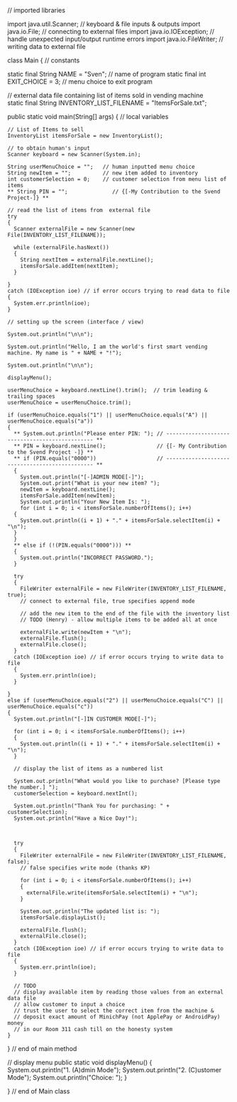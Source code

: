 // imported libraries

import java.util.Scanner;   // keyboard & file inputs & outputs
import java.io.File;        // connecting to external files
import java.io.IOException; // handle unexpected input/output runtime errors
import java.io.FileWriter;  // writing data to external file

class Main 
{
  // constants

  static final String NAME = "Sven";    // name of program 
  static final int EXIT_CHOICE = 3;     // menu choice to exit program

  // external data file containing list of items sold in vending machine    
  static final String INVENTORY_LIST_FILENAME = "ItemsForSale.txt";

  public static void main(String[] args)
  {
    // local variables

    // List of Items to sell
    InventoryList itemsForSale = new InventoryList();

    // to obtain human's input
    Scanner keyboard = new Scanner(System.in);  
  
    String userMenuChoice = "";   // human inputted menu choice
    String newItem = "";          // new item added to inventory
    int customerSelection = 0;    // customer selection from menu list of items
    ** String PIN = "";              // {[-My Contribution to the Svend Project-]} **

    // read the list of items from  external file
    try
    {
      Scanner externalFile = new Scanner(new File(INVENTORY_LIST_FILENAME));
      
      while (externalFile.hasNext())
      {
        String nextItem = externalFile.nextLine();
        itemsForSale.addItem(nextItem);
      }

    }
    catch (IOException ioe) // if error occurs trying to read data to file
    {
      System.err.println(ioe);
    }

    // setting up the screen (interface / view)

    System.out.println("\n\n");

    System.out.println("Hello, I am the world's first smart vending machine. My name is " + NAME + "!");

    System.out.println("\n\n");
    
    displayMenu();

    userMenuChoice = keyboard.nextLine().trim();  // trim leading & trailing spaces
    userMenuChoice = userMenuChoice.trim();

    if (userMenuChoice.equals("1") || userMenuChoice.equals("A") || userMenuChoice.equals("a"))
    {
      ** System.out.println("Please enter PIN: "); // ----------------------------------------------- **
      ** PIN = keyboard.nextLine();                // {[- My Contribution to the Svend Project -]} **
      ** if (PIN.equals("0000"))                   // ----------------------------------------------- **
      {
        System.out.println("[-]ADMIN MODE[-]");
        System.out.print("What is your new item? ");
        newItem = keyboard.nextLine();
        itemsForSale.addItem(newItem);
        System.out.println("Your New Item Is: ");
        for (int i = 0; i < itemsForSale.numberOfItems(); i++)
      {
        System.out.println((i + 1) + "." + itemsForSale.selectItem(i) + "\n");
      }
      }
      ** else if (!(PIN.equals("0000"))) **
      {
        System.out.println("INCORRECT PASSWORD.");
      }

      try
      { 
        FileWriter externalFile = new FileWriter(INVENTORY_LIST_FILENAME, true);  
        // connect to external file, true specifies append mode
        
        // add the new item to the end of the file with the inventory list
        // TODO (Henry) - allow multiple items to be added all at once

        externalFile.write(newItem + "\n");
        externalFile.flush();                      
        externalFile.close();                                    
      }                                                           
      catch (IOException ioe) // if error occurs trying to write data to file
      {
        System.err.println(ioe);
      }

    }
    else if (userMenuChoice.equals("2") || userMenuChoice.equals("C") || userMenuChoice.equals("c"))
    {
      System.out.println("[-]IN CUSTOMER MODE[-]");

      for (int i = 0; i < itemsForSale.numberOfItems(); i++)
      {
        System.out.println((i + 1) + "." + itemsForSale.selectItem(i) + "\n");
      }

      // display the list of items as a numbered list

      System.out.println("What would you like to purchase? [Please type the number.] ");
      customerSelection = keyboard.nextInt();

      System.out.println("Thank You for purchasing: " + customerSelection);
      System.out.println("Have a Nice Day!");



      try
      { 
        FileWriter externalFile = new FileWriter(INVENTORY_LIST_FILENAME, false);  
        // false specifies write mode (thanks KP)

        for (int i = 0; i < itemsForSale.numberOfItems(); i++)
        {
          externalFile.write(itemsForSale.selectItem(i) + "\n");
        }

        System.out.println("The updated list is: ");
        itemsForSale.displayList();      

        externalFile.flush();                      
        externalFile.close();                                    
      }                                                           
      catch (IOException ioe) // if error occurs trying to write data to file
      {
        System.err.println(ioe);
      }

      // TODO
      // display available item by reading those values from an external data file
      // allow customer to input a choice
      // trust the user to select the correct item from the machine & 
      // deposit exact amount of MinichPay (not ApplePay or AndroidPay) money 
      // in our Room 311 cash till on the honesty system
    }

  } // end of main method

  // display menu
  public static void displayMenu()
  {  
    System.out.println("1. (A)dmin Mode");
    System.out.println("2. (C)ustomer Mode");
    System.out.println("Choice: ");
  }

} // end of Main class
